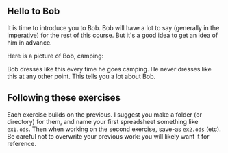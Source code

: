 ## Hello to Bob

It is time to introduce you to Bob.  Bob will have a lot to say (generally in
the imperative) for the rest of this course.  But it's a good idea to get an
idea of him in advance.

Here is a picture of Bob, camping:

<!-- Primus image here. -->

Bob dresses like this every time he goes camping.  He never dresses like this at
any other point.  This tells you a lot about Bob.

## Following these exercises

Each exercise builds on the previous.  I suggest you make a folder (or
directory) for them, and name your first spreadsheet something like `ex1.ods`.
Then when working on the second exercise, save-as `ex2.ods` (etc).  Be careful
not to overwrite your previous work: you will likely want it for reference.
